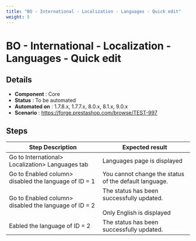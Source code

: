 ```yaml
---
title: "BO - International - Localization - Languages - Quick edit"
weight: 5
---
```


# BO - International - Localization - Languages - Quick edit
## Details
* **Component** : Core
* **Status** : To be automated
* **Automated on** : 1.7.8.x, 1.7.7.x, 8.0.x, 8.1.x, 9.0.x
* **Scenario** : https://forge.prestashop.com/browse/TEST-997

## Steps
| Step Description | Expected result |
| ----- | ----- |
| Go to International> Localization> Languages tab | Languages page is displayed |
| Go to Enabled column> disabled the language of ID = 1 | You cannot change the status of the default language. |
| Go to Enabled column> disabled the language of ID = 2 | The status has been successfully updated.<br> <br>Only English is displayed |
| Eabled the language of ID = 2 | The status has been successfully updated. |
